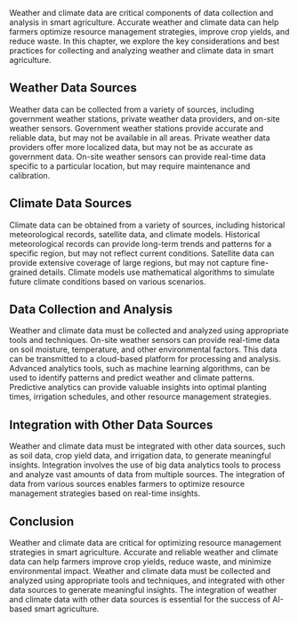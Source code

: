 
Weather and climate data are critical components of data collection and analysis in smart agriculture. Accurate weather and climate data can help farmers optimize resource management strategies, improve crop yields, and reduce waste. In this chapter, we explore the key considerations and best practices for collecting and analyzing weather and climate data in smart agriculture.

Weather Data Sources
--------------------

Weather data can be collected from a variety of sources, including government weather stations, private weather data providers, and on-site weather sensors. Government weather stations provide accurate and reliable data, but may not be available in all areas. Private weather data providers offer more localized data, but may not be as accurate as government data. On-site weather sensors can provide real-time data specific to a particular location, but may require maintenance and calibration.

Climate Data Sources
--------------------

Climate data can be obtained from a variety of sources, including historical meteorological records, satellite data, and climate models. Historical meteorological records can provide long-term trends and patterns for a specific region, but may not reflect current conditions. Satellite data can provide extensive coverage of large regions, but may not capture fine-grained details. Climate models use mathematical algorithms to simulate future climate conditions based on various scenarios.

Data Collection and Analysis
----------------------------

Weather and climate data must be collected and analyzed using appropriate tools and techniques. On-site weather sensors can provide real-time data on soil moisture, temperature, and other environmental factors. This data can be transmitted to a cloud-based platform for processing and analysis. Advanced analytics tools, such as machine learning algorithms, can be used to identify patterns and predict weather and climate patterns. Predictive analytics can provide valuable insights into optimal planting times, irrigation schedules, and other resource management strategies.

Integration with Other Data Sources
-----------------------------------

Weather and climate data must be integrated with other data sources, such as soil data, crop yield data, and irrigation data, to generate meaningful insights. Integration involves the use of big data analytics tools to process and analyze vast amounts of data from multiple sources. The integration of data from various sources enables farmers to optimize resource management strategies based on real-time insights.

Conclusion
----------

Weather and climate data are critical for optimizing resource management strategies in smart agriculture. Accurate and reliable weather and climate data can help farmers improve crop yields, reduce waste, and minimize environmental impact. Weather and climate data must be collected and analyzed using appropriate tools and techniques, and integrated with other data sources to generate meaningful insights. The integration of weather and climate data with other data sources is essential for the success of AI-based smart agriculture.
